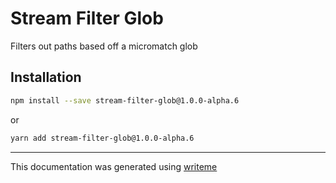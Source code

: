 # Stream Filter Glob

Filters out paths based off a micromatch glob

## Installation

```bash
npm install --save stream-filter-glob@1.0.0-alpha.6
```
or
```bash
yarn add stream-filter-glob@1.0.0-alpha.6
```

---
This documentation was generated using [writeme](https://www.npmjs.com/package/@writeme/core)
